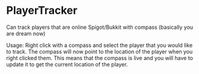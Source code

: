 # PlayerTracker
Can track players that are online Spigot/Bukkit with compass (basically you are dream now)

Usage:
Right click with a compass and select the player that you would like to track.
The compass will now point to the location of the player when you right clicked them.
This means that the compass is live and you will have to update it to get the current location of the player.
